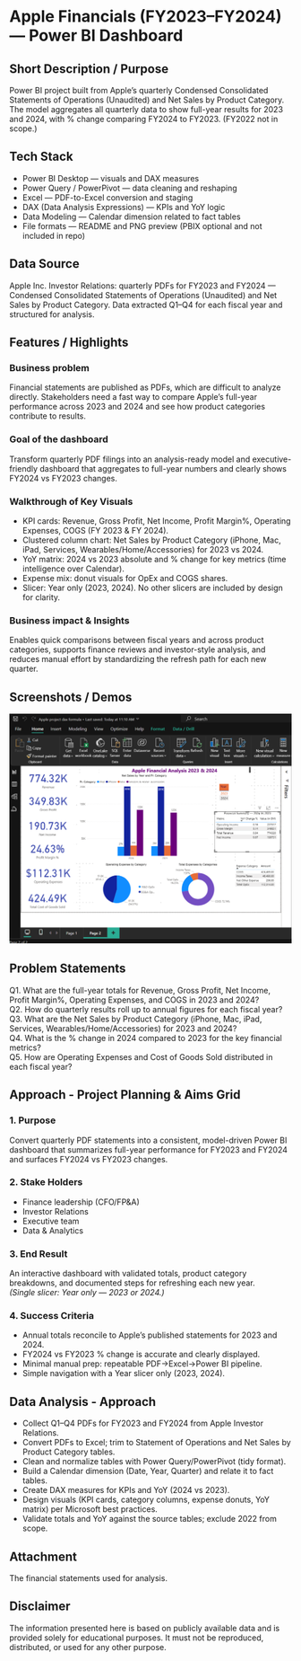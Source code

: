 # Apple Financials (FY2023–FY2024) — Power BI Dashboard

## Short Description / Purpose
Power BI project built from Apple’s quarterly Condensed Consolidated Statements of Operations (Unaudited) and Net Sales by Product Category. The model aggregates all quarterly data to show full-year results for 2023 and 2024, with % change comparing FY2024 to FY2023. (FY2022 not in scope.)

## Tech Stack
- Power BI Desktop — visuals and DAX measures  
- Power Query / PowerPivot — data cleaning and reshaping  
- Excel — PDF-to-Excel conversion and staging  
- DAX (Data Analysis Expressions) — KPIs and YoY logic  
- Data Modeling — Calendar dimension related to fact tables  
- File formats — README and PNG preview (PBIX optional and not included in repo)

## Data Source
Apple Inc. Investor Relations: quarterly PDFs for FY2023 and FY2024 — Condensed Consolidated Statements of Operations (Unaudited) and Net Sales by Product Category. Data extracted Q1–Q4 for each fiscal year and structured for analysis.

## Features / Highlights

### Business problem
Financial statements are published as PDFs, which are difficult to analyze directly. Stakeholders need a fast way to compare Apple’s full-year performance across 2023 and 2024 and see how product categories contribute to results.

### Goal of the dashboard
Transform quarterly PDF filings into an analysis-ready model and executive-friendly dashboard that aggregates to full-year numbers and clearly shows FY2024 vs FY2023 changes.

### Walkthrough of Key Visuals
- KPI cards: Revenue, Gross Profit, Net Income, Profit Margin%, Operating Expenses, COGS (FY 2023 & FY 2024).  
- Clustered column chart: Net Sales by Product Category (iPhone, Mac, iPad, Services, Wearables/Home/Accessories) for 2023 vs 2024.  
- YoY matrix: 2024 vs 2023 absolute and % change for key metrics (time intelligence over Calendar).  
- Expense mix: donut visuals for OpEx and COGS shares.  
- Slicer: Year only (2023, 2024). No other slicers are included by design for clarity.

### Business impact & Insights
Enables quick comparisons between fiscal years and across product categories, supports finance reviews and investor-style analysis, and reduces manual effort by standardizing the refresh path for each new quarter.

## Screenshots / Demos
![Dashboard preview](https://github.com/tansam779-oss/apple-financial/blob/main/cover.png)

## Problem Statements
Q1. What are the full-year totals for Revenue, Gross Profit, Net Income, Profit Margin%, Operating Expenses, and COGS in 2023 and 2024?  
Q2. How do quarterly results roll up to annual figures for each fiscal year?  
Q3. What are the Net Sales by Product Category (iPhone, Mac, iPad, Services, Wearables/Home/Accessories) for 2023 and 2024?  
Q4. What is the % change in 2024 compared to 2023 for the key financial metrics?  
Q5. How are Operating Expenses and Cost of Goods Sold distributed in each fiscal year?

## Approach - Project Planning & Aims Grid
### 1. Purpose
Convert quarterly PDF statements into a consistent, model-driven Power BI dashboard that summarizes full-year performance for FY2023 and FY2024 and surfaces FY2024 vs FY2023 changes.

### 2. Stake Holders
- Finance leadership (CFO/FP&A)  
- Investor Relations  
- Executive team  
- Data & Analytics

### 3. End Result
An interactive dashboard with validated totals, product category breakdowns, and documented steps for refreshing each new year.  
*(Single slicer: Year only — 2023 or 2024.)*

### 4. Success Criteria
- Annual totals reconcile to Apple’s published statements for 2023 and 2024.  
- FY2024 vs FY2023 % change is accurate and clearly displayed.  
- Minimal manual prep: repeatable PDF→Excel→Power BI pipeline.  
- Simple navigation with a Year slicer only (2023, 2024).

## Data Analysis - Approach
- Collect Q1–Q4 PDFs for FY2023 and FY2024 from Apple Investor Relations.  
- Convert PDFs to Excel; trim to Statement of Operations and Net Sales by Product Category tables.  
- Clean and normalize tables with Power Query/PowerPivot (tidy format).  
- Build a Calendar dimension (Date, Year, Quarter) and relate it to fact tables.  
- Create DAX measures for KPIs and YoY (2024 vs 2023).  
- Design visuals (KPI cards, category columns, expense donuts, YoY matrix) per Microsoft best practices.  
- Validate totals and YoY against the source tables; exclude 2022 from scope.

## Attachment
The financial statements used for analysis.

## Disclaimer
The information presented here is based on publicly available data and is provided solely for educational purposes. It must not be reproduced, distributed, or used for any other purpose.
